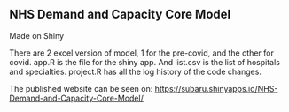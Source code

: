 ## NHS Demand and Capacity Core Model

Made on Shiny

There are 2 excel version of model, 1 for the pre-covid, and the other for covid. app.R is the file for the shiny app. And list.csv is the list of hospitals and specialties. project.R has all the log history of the code changes.

The published website can be seen on: https://subaru.shinyapps.io/NHS-Demand-and-Capacity-Core-Model/
